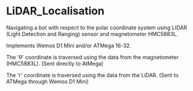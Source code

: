 # LiDAR_Localisation

Navigating a bot with respect to the polar coordinate system using LIDAR (Light Detection and Ranging) sensor and magnetometer HMC5883L.

Implements Wemos D1 Mini and/or ATMega 16-32.

The 'θ' coordinate is traversed using the data from the magnetometer (HMC5883L). (Sent directly to AtMega)

The 'r' coordinate is traversed using the data from the LiDAR. (Sent to ATMega through Wemos D1 Mini)
